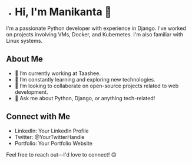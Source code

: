- # Hi, I'm Manikanta 👋

I'm a passionate Python developer with experience in Django. I've worked on projects involving VMs, Docker, and Kubernetes. I'm also familiar with Linux systems.

## About Me

- 🔭 I’m currently working at Taashee.
- 🌱 I’m constantly learning and exploring new technologies.
- 👯 I’m looking to collaborate on open-source projects related to web development.
- 💬 Ask me about Python, Django, or anything tech-related!

## Connect with Me

- LinkedIn: Your LinkedIn Profile
- Twitter: @YourTwitterHandle
- Portfolio: Your Portfolio Website

Feel free to reach out—I'd love to connect! 😊
